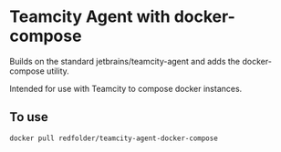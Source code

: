 # Teamcity Agent with docker-compose
Builds on the standard jetbrains/teamcity-agent and adds the docker-compose utility.

Intended for use with Teamcity to compose docker instances.

## To use
```
docker pull redfolder/teamcity-agent-docker-compose
```